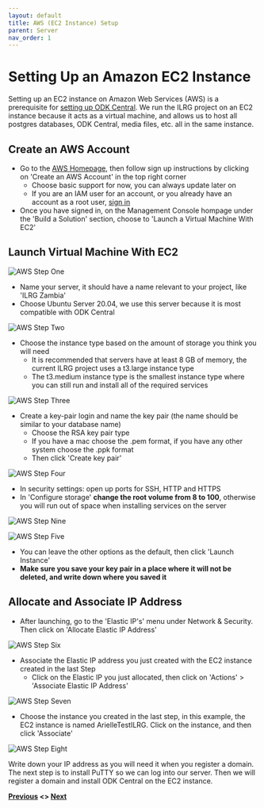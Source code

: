 ```yaml
---
layout: default
title: AWS (EC2 Instance) Setup
parent: Server
nav_order: 1
---
```

# Setting Up an Amazon EC2 Instance

Setting up an EC2 instance on Amazon Web Services (AWS) is a prerequisite for [setting up ODK Central](ODK_Central_Setup.html). We run the ILRG project on an EC2 instance because it acts as a virtual machine, and allows us to host all postgres databases, ODK Central, media files, etc. all in the same instance.

## Create an AWS Account
- Go to the [AWS Homepage](https://aws.amazon.com/), then follow sign up instructions by clicking on 'Create an AWS Account' in the top right corner
    - Choose basic support for now, you can always update later on
    - If you are an IAM user for an account, or you already have an account as a root user, [sign in](https://console.aws.amazon.com/console/home?nc2=h_ct&src=header-signin)
- Once you have signed in, on the Management Console hompage under the 'Build a Solution' section, choose to 'Launch a Virtual Machine With EC2'

## Launch Virtual Machine With EC2
![AWS Step One](serverAssets/AWSStepOne.png)
- Name your server, it should have a name relevant to your project, like 'ILRG Zambia'
- Choose Ubuntu Server 20.04, we use this server because it is most compatible with ODK Central

![AWS Step Two](serverAssets/AWSStepTwo.png)
- Choose the instance type based on the amount of storage you think you will need
    - It is recommended that servers have at least 8 GB of memory, the current ILRG project uses a t3.large instance type
    - The t3.medium instance type is the smallest instance type where you can still run and install all of the required services

![AWS Step Three](serverAssets/AWSStepThree.png)
- Create a key-pair login and name the key pair (the name should be similar to your database name)
    - Choose the RSA key pair type
    - If you have a mac choose the .pem format, if you have any other system choose the .ppk format
    - Then click 'Create key pair'

![AWS Step Four](serverAssets/AWSStepFour.png)
- In security settings: open up ports for SSH, HTTP and HTTPS
- In 'Configure storage' **change the root volume from 8 to 100**, otherwise you will run out of space when installing services on the server

![AWS Step Nine](serverAssets/AWSStepNine.png)

![AWS Step Five](serverAssets/AWSStepFive.png)
- You can leave the other options as the default, then click 'Launch Instance'
- **Make sure you save your key pair in a place where it will not be deleted, and write down where you saved it**

## Allocate and Associate IP Address
- After launching, go to the 'Elastic IP's' menu under Network & Security. Then click on 'Allocate Elastic IP Address'

![AWS Step Six](serverAssets/AWSStepSix.png)
- Associate the Elastic IP address you just created with the EC2 instance created in the last Step
    - Click on the Elastic IP you just allocated, then click on 'Actions' > 'Associate Elastic IP Address'

![AWS Step Seven](serverAssets/AWSStepSeven.png)

- Choose the instance you created in the last step, in this example, the EC2 instance is named ArielleTestILRG. Click on the instance, and then click 'Associate'

![AWS Step Eight](serverAssets/AWSStepEight.png)

Write down your IP address as you will need it when you register a domain. The next step is to install PuTTY so we can log into our server. Then we will register a domain and install ODK Central on the EC2 instance.

**[Previous](Server_Setup.html) <> [Next](PuTTY_Setup.html)**
